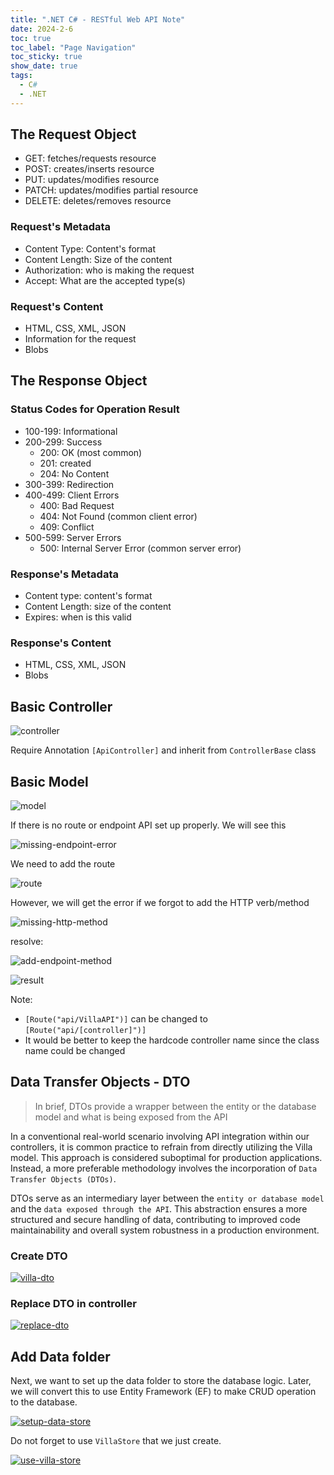 ```yaml
---
title: ".NET C# - RESTful Web API Note"
date: 2024-2-6
toc: true
toc_label: "Page Navigation"
toc_sticky: true
show_date: true
tags:
  - C#
  - .NET
---
```


## The Request Object

- GET: fetches/requests resource
- POST: creates/inserts resource
- PUT: updates/modifies resource
- PATCH: updates/modifies partial resource
- DELETE: deletes/removes resource

### Request's Metadata

- Content Type: Content's format
- Content Length: Size of the content
- Authorization: who is making the request
- Accept: What are the accepted type(s)

### Request's Content

- HTML, CSS, XML, JSON
- Information for the request
- Blobs

## The Response Object

### Status Codes for Operation Result

- 100-199: Informational
- 200-299: Success
  - 200: OK (most common)
  - 201: created
  - 204: No Content
- 300-399: Redirection
- 400-499: Client Errors
  - 400: Bad Request
  - 404: Not Found (common client error)
  - 409: Conflict
- 500-599: Server Errors
  - 500: Internal Server Error (common server error)

### Response's Metadata

- Content type: content's format
- Content Length: size of the content
- Expires: when is this valid

### Response's Content

- HTML, CSS, XML, JSON
- Blobs

## Basic Controller

![controller](/assets/images/2024-02-06_11-21-23-basic-controller-dotnet.png)

Require Annotation `[ApiController]` and inherit from `ControllerBase` class

## Basic Model

![model](/assets/images/2024-02-06_11-24-55-basic-model.png)

If there is no route or endpoint API set up properly. We will see this

![missing-endpoint-error](/assets/images/2024-02-06_11-27-47-no-route-error.png)

We need to add the route

![route](/assets/images/2024-02-06_11-29-42-add-route.png)

However, we will get the error if we forgot to add the HTTP verb/method

![missing-http-method](/assets/images/2024-02-06_11-30-54-missing-http-method.png)

resolve:

![add-endpoint-method](/assets/images/2024-02-06_11-32-12-add-get-endpoint.png)

![result](/assets/images/2024-02-06_11-33-05-result.png)

Note:

- `[Route("api/VillaAPI")]` can be changed to `[Route("api/[controller]")]`
- It would be better to keep the hardcode controller name since the class name could be changed

## Data Transfer Objects - DTO

> In brief, DTOs provide a wrapper between the entity or the database model and what is being exposed from the API

In a conventional real-world scenario involving API integration within our controllers, it is common practice to refrain from directly utilizing the Villa model. This approach is considered suboptimal for production applications. Instead, a more preferable methodology involves the incorporation of `Data Transfer Objects (DTOs)`.

DTOs serve as an intermediary layer between the `entity or database model` and the `data exposed through the API`. This abstraction ensures a more structured and secure handling of data, contributing to improved code maintainability and overall system robustness in a production environment.

### Create DTO

[![villa-dto](/assets/images/2024-02-06_11-43-15-create-villa-dto.png)](/assets/images/2024-02-06_11-43-15-create-villa-dto.png)

### Replace DTO in controller

[![replace-dto](/assets/images/2024-02-06_11-44-22-replace-dto.png)](/assets/images/2024-02-06_11-44-22-replace-dto.png)

## Add Data folder

Next, we want to set up the data folder to store the database logic. Later, we will convert this to use Entity Framework (EF) to make CRUD operation to the database.

[![setup-data-store](/assets/images/2024-02-06_11-48-43-setup-datastore.png)](/assets/images/2024-02-06_11-48-43-setup-datastore.png)

Do not forget to use `VillaStore` that we just create.

[![use-villa-store](/assets/images/2024-02-06_11-51-31-use-villastore.png)](/assets/images/2024-02-06_11-51-31-use-villastore.png)

